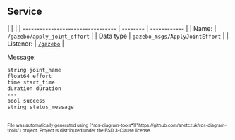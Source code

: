 <!--
File was automatically generated using 'ros-diagram-tools' project.
Project is distributed under the BSD 3-Clause license.
-->

## Service


|  |  |
| --------------------------------- | -------- | ------------ |
| Name: | `/gazebo/apply_joint_effort` |
| Data type | `gazebo_msgs/ApplyJointEffort` |
| Listener: | [`/gazebo`](n__gazebo.html) |

Message:
```
string joint_name
float64 effort
time start_time
duration duration
---
bool success
string status_message


```



<font size="1">
    File was automatically generated using [*ros-diagram-tools*]("https://github.com/anetczuk/ros-diagram-tools") project.
    Project is distributed under the BSD 3-Clause license.
</font>
